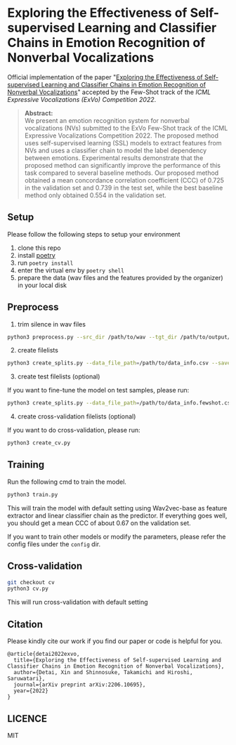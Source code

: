 # Exploring the Effectiveness of Self-supervised Learning and Classifier Chains in Emotion Recognition of Nonverbal Vocalizations

Official implementation of the paper "[Exploring the Effectiveness of Self-supervised Learning and Classifier Chains in Emotion Recognition of Nonverbal Vocalizations](https://arxiv.org/abs/2206.10695)" accepted by the Few-Shot track of the *ICML Expressive Vocalizations (ExVo) Competition 2022*.

>**Abstract:**<br>
We present an emotion recognition system for nonverbal vocalizations (NVs) submitted to the ExVo Few-Shot track of the ICML Expressive Vocalizations Competition 2022.
The proposed method uses self-supervised learning (SSL) models to extract features from NVs and uses a classifier chain to model the label dependency between emotions.
Experimental results demonstrate that the proposed method can significantly improve the performance of this task compared to several baseline methods.
Our proposed method obtained a mean concordance correlation coefficient (CCC) of $0.725$ in the validation set and $0.739$ in the test set, while the best baseline method only obtained $0.554$ in the validation set.

## Setup
Please follow the following steps to setup your environment
1. clone this repo
2. install [poetry](https://python-poetry.org/)
3. run `poetry install`
4. enter the virtual env by `poetry shell`
5. prepare the data (wav files and the features provided by the organizer) in your local disk

## Preprocess
1. trim silence in wav files
```bash
python3 preprocess.py --src_dir /path/to/wav --tgt_dir /path/to/output/dir
```

2. create filelists
```bash
python3 create_splits.py --data_file_path=/path/to/data_info.csv --save_path=./filelists
```

3. create test filelists (optional)

If you want to fine-tune the model on test samples, please run:
```bash
python3 create_splits.py --data_file_path=/path/to/data_info.fewshot.csv --save_path=./filelists --test
```

4. create cross-validation filelists (optional)

If you want to do cross-validation, please run:
```bash
python3 create_cv.py
```

## Training
Run the following cmd to train the model.
```bash
python3 train.py
```
This will train the model with default setting using Wav2vec-base as feature extractor and linear classifier chain as the predictor.
If everything goes well, you should get a mean CCC of about 0.67 on the validation set.

If you want to train other models or modify the parameters, please refer the config files under the `config` dir.

## Cross-validation

```bash
git checkout cv
python3 cv.py
```
This will run cross-validation with default setting

## Citation
Please kindly cite our work if you find our paper or code is helpful for you.

```
@article{detai2022exvo,
  title={Exploring the Effectiveness of Self-supervised Learning and Classifier Chains in Emotion Recognition of Nonverbal Vocalizations},
  author={Detai, Xin and Shinnosuke, Takamichi and Hiroshi, Saruwatari},
  journal={arXiv preprint arXiv:2206.10695},
  year={2022}
}
```

## LICENCE
MIT
